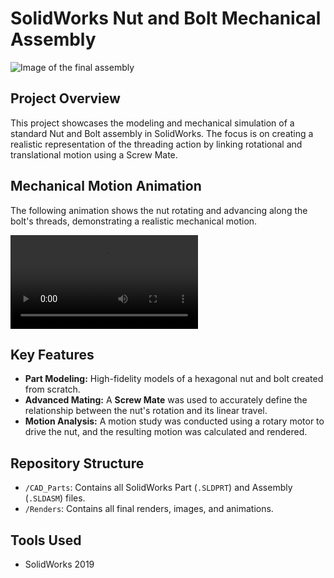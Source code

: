 # SolidWorks Nut and Bolt Mechanical Assembly

![Image of the final assembly](Renders/Nut_Bolt_Assembly_Render.png)

## Project Overview

This project showcases the modeling and mechanical simulation of a standard Nut and Bolt assembly in SolidWorks. The focus is on creating a realistic representation of the threading action by linking rotational and translational motion using a Screw Mate.

## Mechanical Motion Animation

The following animation shows the nut rotating and advancing along the bolt's threads, demonstrating a realistic mechanical motion.

![Nut and Bolt Threading Animation](Renders/Nut_Bolt.mp4)

## Key Features

- **Part Modeling:** High-fidelity models of a hexagonal nut and bolt created from scratch.
- **Advanced Mating:** A **Screw Mate** was used to accurately define the relationship between the nut's rotation and its linear travel.
- **Motion Analysis:** A motion study was conducted using a rotary motor to drive the nut, and the resulting motion was calculated and rendered.

## Repository Structure

- `/CAD_Parts`: Contains all SolidWorks Part (`.SLDPRT`) and Assembly (`.SLDASM`) files.
- `/Renders`: Contains all final renders, images, and animations.

## Tools Used

- SolidWorks 2019